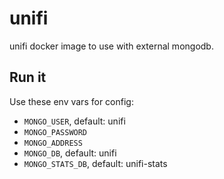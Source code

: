 # unifi
unifi docker image to use with external mongodb.

## Run it
Use these env vars for config:

 - `MONGO_USER`, default: unifi
 - `MONGO_PASSWORD`
 - `MONGO_ADDRESS`
 - `MONGO_DB`, default: unifi
 - `MONGO_STATS_DB`, default: unifi-stats
